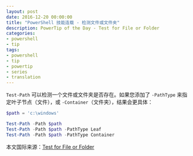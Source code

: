 ```yaml
---
layout: post
date: 2016-12-20 00:00:00
title: "PowerShell 技能连载 - 检测文件或文件夹"
description: PowerTip of the Day - Test for File or Folder
categories:
- powershell
- tip
tags:
- powershell
- tip
- powertip
- series
- translation
---
```

`Test-Path` 可以检测一个文件或文件夹是否存在。如果您添加了 `-PathType` 来指定叶子节点（文件），或 `-Container`（文件夹），结果会更具体：

```powershell
$path = 'c:\windows'

Test-Path -Path $path
Test-Path -Path $path -PathType Leaf
Test-Path -Path $path -PathType Container
````

<!--more-->
本文国际来源：[Test for File or Folder](http://community.idera.com/powershell/powertips/b/tips/posts/test-for-file-or-folder)
